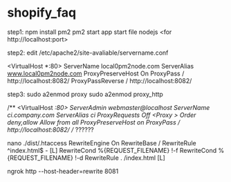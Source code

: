 # shopify_faq
step1: npm install pm2
pm2 start app  <pm2 start app.js>
start file nodejs <for http://localhost:port>
  
step2: 
edit /etc/apache2/site-avaliable/servername.conf

<VirtualHost *:80>
  ServerName local0pm2node.com
ServerAlias www.local0pm2node.com
  ProxyPreserveHost On
  ProxyPass / http://localhost:8082/
  ProxyPassReverse / http://localhost:8082/
</VirtualHost>



step3: sudo a2enmod proxy
        sudo a2enmod proxy_http
        
        
        
/**
<VirtualHost *:80>
    ServerAdmin webmaster@localhost
    ServerName ci.company.com
    ServerAlias ci
    ProxyRequests Off
    <Proxy *>
        Order deny,allow
        Allow from all
    </Proxy>
    ProxyPreserveHost on
    ProxyPass / http://localhost:8082/
</VirtualHost>
/** ??????

  nano ./dist/.htaccess
  <IfModule mod_rewrite.c>
  RewriteEngine On
  RewriteBase /
  RewriteRule ^index\.html$ - [L]
  RewriteCond %{REQUEST_FILENAME} !-f
  RewriteCond %{REQUEST_FILENAME} !-d
  RewriteRule . /index.html [L]
</IfModule>
  
  
  ngrok http --host-header=rewrite 8081
